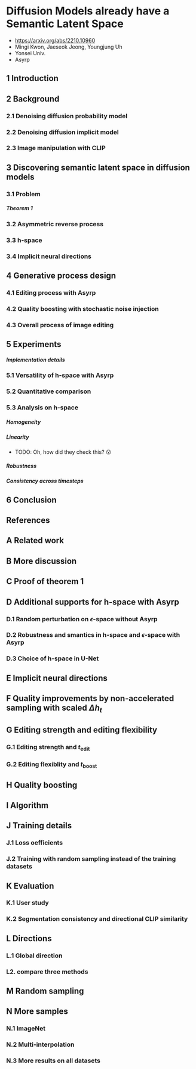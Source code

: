# Diffusion Models already have a Semantic Latent Space

- https://arxiv.org/abs/2210.10960
- Mingi Kwon, Jaeseok Jeong, Youngjung Uh
- Yonsei Univ.
- Asyrp

## 1 Introduction

## 2 Background

### 2.1 Denoising diffusion probability model

### 2.2 Denoising diffusion implicit model

### 2.3 Image manipulation with CLIP

## 3 Discovering semantic latent space in diffusion models
### 3.1 Problem
##### Theorem 1

### 3.2 Asymmetric reverse process

### 3.3 h-space

### 3.4 Implicit neural directions

## 4 Generative process design

### 4.1 Editing process with Asyrp

### 4.2 Quality boosting with stochastic noise injection

### 4.3 Overall process of image editing

## 5 Experiments

##### Implementation details

### 5.1 Versatility of h-space with Asyrp

### 5.2 Quantitative comparison

### 5.3 Analysis on h-space

##### Homogeneity

##### Linearity

- TODO: Oh, how did they check this? 😮

##### Robustness

##### Consistency across timesteps

## 6 Conclusion

## References

## A Related work

## B More discussion

## C Proof of theorem 1

## D Additional supports for h-space with Asyrp

### D.1 Random perturbation on $\epsilon$-space without Asyrp

### D.2 Robustness and smantics in h-space and $\epsilon$-space with Asyrp

### D.3 Choice of h-space in U-Net

## E Implicit neural directions

## F Quality improvements by non-accelerated sampling with scaled $\Delta h_t$

## G Editing strength and editing flexibility

### G.1 Editing strength and $t_\text{edit}$

### G.2 Editing flexiblity and $t_\text{boost}$

## H Quality boosting

## I Algorithm

## J Training details

### J.1 Loss oefficients

### J.2 Training with random sampling instead of the training datasets

## K Evaluation

### K.1 User study

### K.2 Segmentation consistency and directional CLIP similarity

## L Directions

### L.1 Global direction

### L2. compare three methods

## M Random sampling

## N More samples

### N.1 ImageNet

### N.2 Multi-interpolation

### N.3 More results on all datasets
